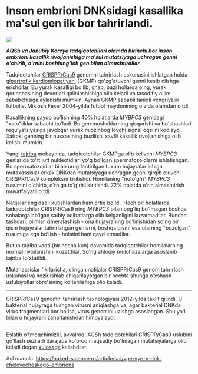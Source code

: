# Inson embrioni DNKsidagi kasallika ma'sul gen ilk bor tahrirlandi.

![](https://www.sciencenews.org/sites/default/files/2017/03/main/articles/032217_ti_gene-editing_feat_free.jpg)

***AQSh va Janubiy Koreya tadqiqotchilari olamda birinchi bor inson embrioni kasallik rivojlanishiga ma'sul mutatsiyaga uchragan genni o'chirib, o'rnini boshlang'ich gen bilan almashtirdilar.***

Tadqiqotchilar [CRISPR/Cas9](https://ru.wikipedia.org/wiki/CRISPR) genomni tahrirlash uskunasini ishlatgan holda [gipertrofik kardiomiopatiyani](https://ru.wikipedia.org/wiki/%D0%93%D0%B8%D0%BF%D0%B5%D1%80%D1%82%D1%80%D0%BE%D1%84%D0%B8%D1%87%D0%B5%D1%81%D0%BA%D0%B0%D1%8F_%D0%BA%D0%B0%D1%80%D0%B4%D0%B8%D0%BE%D0%BC%D0%B8%D0%BE%D0%BF%D0%B0%D1%82%D0%B8%D1%8F) (GKMP) qo'zg'atuvchi genni kesib olishga erishdilar. Bu yurak kasalligi bo'lib, chap, bazi hollarda o'ng, yurak qorinchasining devorlari qalinlashishiga olib keladi va tasodifiy o'lim sababchisiga aylanishi mumkin. Aynan GKMP sababli taniqli vengriyalik futbolist Miklosh Fexer 2004-yilda futbol maydonining o'zida olamdan o'tdi.

Kasallikning paydo bo'lishning 40% holatlarda _MYBPC3_ genidagi "xato"liklar sabachi bo'ladi. Bu gen mushaklarning qisqarishi va bo'shashlari regulyatsiyasiga javobgar yurak miozinbog'lovchi signal oqsilni kodlaydi. Xattoki genning bir nusxasining buzilishi xavfli kasallik rivojlanishiga olib kelishi mumkin.

Yangi [tajriba](http://www.nature.com/nature/journal/vaop/ncurrent/full/nature23305.html) mobaynida, tadqiqotchilar GKMPga olib kelivchi _MYBPC3_ genlarida to'rt juft nukleotidlari yo'q bo'lgan spermatozoidlarni ishlatishgan. Bu spermatozoidlar bilan urug'lantirilgan tuxum hujayralar ichiga mutaxassislar erkak DNKdan mutatsiyaga uchragan genni qirqib oluvchi CRISPR/Cas9 kompleksni kiritishdi. Homilaning "noto'g'ri" _MYBPC3_ rusumini o'chirib, o'rniga to'g'risi kiritishdi. 72% holatda o'rin almashtirish muvaffaiyatli o'tdi.

Natijalar eng dadil kutishlardan ham ortiq bo'ldi. Hech bir holatlarda tadqiqotchilar CRISPR/Cas9 ning _MYBPC3_ bilan bog'liq bo'lmagan boshqa sohalarga bo'lgan salbiy oqibatlarga olib kelganligini kuzatmadilar. Bundan tashqari, olimlar ximeralashish - ona hujayraning bo'linishidan so'ng bir qism hujayralar tahrirlangan genlarni, boshqa qismi esa ularning "buzulgan" rusumiga ega bo'lish - holatini ham qayd etmadilar.

Butun tajriba vaqti (bir necha kun) davomida tadqiqotchilar homilalarning normal rivojlanishini kuzatdilar. So'ng ahloqiy mulohazalarga asoslanib tajriba to'xtatildi.

Mutahassislar fikrlaricha, olingan natijalar CRISPR/Cas9 genom tahrirlash uskunasi va hozir ishlab chiqarilayotgan bir nechta shunga o'xshash uslubiyotlar obro'sining ko'tarilishiga olib keladi.

***
CRISPR/Cas9 genomni tahrirlash texnologiyasi 2012-yilda taklif qilindi. U bakterial hujayraga tushgan virusni aniqlashga va, agar bakterial DNKda virus fragmentlari bor bo'lsa, virus genomini uzishga asoslangan. Shu yo'l bilan u hujayrani zaharlanishdan himoyalaydi.
***

Eslatib o'tmoqchimizki, avvalroq, AQSh tadqiqotchilari CRISPR/Cas9 uslubini qo'llash sezilarli darajada ko'proq maqsadiy bo'lmagan mutatsiyalarga olib keladi degan [xulosaga](https://naked-science.ru/article/sci/genetiki-pereocenili-mutagennost) kelishdilar.

Asl maqola: https://naked-science.ru/article/sci/vpervye-v-dnk-chelovecheskogo-embriona